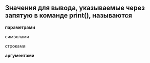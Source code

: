## Значения для вывода, указываемые через запятую в команде print(), называются



**параметрами**

символами

строками

**аргументами**